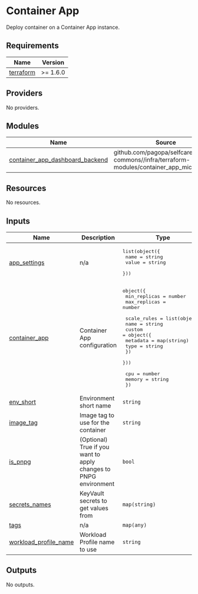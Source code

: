 # Container App

Deploy container on a Container App instance.

<!-- markdownlint-disable -->
<!-- BEGINNING OF PRE-COMMIT-TERRAFORM DOCS HOOK -->
## Requirements

| Name | Version |
|------|---------|
| <a name="requirement_terraform"></a> [terraform](#requirement\_terraform) | >= 1.6.0 |

## Providers

No providers.

## Modules

| Name | Source | Version |
|------|--------|---------|
| <a name="module_container_app_dashboard_backend"></a> [container\_app\_dashboard\_backend](#module\_container\_app\_dashboard\_backend) | github.com/pagopa/selfcare-commons//infra/terraform-modules/container_app_microservice | main |

## Resources

No resources.

## Inputs

| Name | Description | Type | Default | Required |
|------|-------------|------|---------|:--------:|
| <a name="input_app_settings"></a> [app\_settings](#input\_app\_settings) | n/a | <pre>list(object({<br>    name  = string<br>    value = string<br>  }))</pre> | n/a | yes |
| <a name="input_container_app"></a> [container\_app](#input\_container\_app) | Container App configuration | <pre>object({<br>    min_replicas = number<br>    max_replicas = number<br><br>    scale_rules = list(object({<br>      name = string<br>      custom = object({<br>        metadata = map(string)<br>        type     = string<br>      })<br>    }))<br><br>    cpu    = number<br>    memory = string<br>  })</pre> | n/a | yes |
| <a name="input_env_short"></a> [env\_short](#input\_env\_short) | Environment short name | `string` | n/a | yes |
| <a name="input_image_tag"></a> [image\_tag](#input\_image\_tag) | Image tag to use for the container | `string` | `"latest"` | no |
| <a name="input_is_pnpg"></a> [is\_pnpg](#input\_is\_pnpg) | (Optional) True if you want to apply changes to PNPG environment | `bool` | `false` | no |
| <a name="input_secrets_names"></a> [secrets\_names](#input\_secrets\_names) | KeyVault secrets to get values from | `map(string)` | n/a | yes |
| <a name="input_tags"></a> [tags](#input\_tags) | n/a | `map(any)` | n/a | yes |
| <a name="input_workload_profile_name"></a> [workload\_profile\_name](#input\_workload\_profile\_name) | Workload Profile name to use | `string` | `null` | no |

## Outputs

No outputs.
<!-- END OF PRE-COMMIT-TERRAFORM DOCS HOOK -->